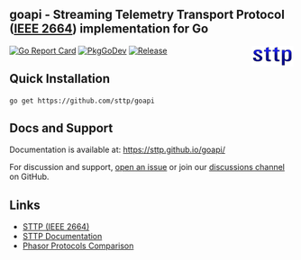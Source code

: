 ## goapi - Streaming Telemetry Transport Protocol ([IEEE 2664](https://standards.ieee.org/project/2664.html)) implementation for Go

<img align="right" src="assets/sttp.png">

[![Go Report Card](https://goreportcard.com/badge/github.com/sttp/goapi)](https://goreportcard.com/report/github.com/sttp/goapi)
[![PkgGoDev](https://pkg.go.dev/badge/github.com/sttp/goapi)](https://pkg.go.dev/github.com/sttp/goapi)
[![Release](https://img.shields.io/github/release/sttp/goapi.svg?style=flat-square)](https://github.com/sttp/goapi/releases/latest)

## Quick Installation
```console
go get https://github.com/sttp/goapi
```

## Docs and Support
Documentation is available at: https://sttp.github.io/goapi/

For discussion and support, [open an issue](https://github.com/sttp/goapi/issues) or join our [discussions channel](https://github.com/sttp/goapi/discussions) on GitHub.


## Links

* [STTP (IEEE 2664)](https://standards.ieee.org/project/2664.html)
* [STTP Documentation](https://sttp.github.io/documentation/)
* [Phasor Protocols Comparison](https://www.osti.gov/servlets/purl/1504742)